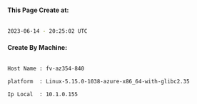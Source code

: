 
   
#### This Page Create at:

```bash

2023-06-14 - 20:25:02 UTC

```

#### Create By Machine:

```bash

Host Name : fv-az354-840

platform  : Linux-5.15.0-1038-azure-x86_64-with-glibc2.35

Ip Local  : 10.1.0.155

```

